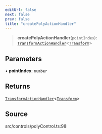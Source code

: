 ```yaml
---
editUrl: false
next: false
prev: false
title: "createPolyActionHandler"
---
```


> **createPolyActionHandler**(`pointIndex`): [`TransformActionHandler`](../../../type-aliases/TransformActionHandler.md)\<[`Transform`](../../../type-aliases/Transform.md)\>

## Parameters

• **pointIndex**: `number`

## Returns

[`TransformActionHandler`](../../../type-aliases/TransformActionHandler.md)\<[`Transform`](../../../type-aliases/Transform.md)\>

## Source

src/controls/polyControl.ts:98
